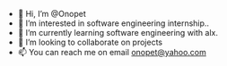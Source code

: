 - 👋 Hi, I’m @Onopet
- 👀 I’m interested in software engineering internship..
- 🌱 I’m currently learning software engineering with alx.
- 💞️ I’m looking to collaborate on projects
- 📫 You can reach me on email onopet@yahoo.com

<!---
Onopet/Onopet is a ✨ special ✨ repository because its `README.md` (this file) appears on your GitHub profile.
You can click the Preview link to take a look at your changes.
--->
